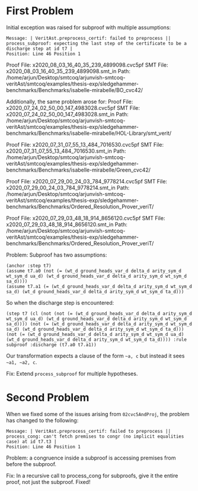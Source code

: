 # First Problem
Initial exception was raised for subproof with multiple assumptions:
```
Message: | VeritAst.preprocess_certif: failed to preprocess || process_subproof: expecting the last step of the certificate to be a discharge step at id t7 |
Position: Line 46 Position 1
```

Proof File: x2020_08_03_16_40_35_239_4899098.cvc5pf
SMT File: x2020_08_03_16_40_35_239_4899098.smt_in
Path: /home/arjun/Desktop/smtcoq/arjunvish-smtcoq-veritAst/smtcoq/examples/thesis-exp/sledgehammer-benchmarks/Benchmarks/isabelle-mirabelle/BO_cvc42/

Additionally, the same problem arose for:
Proof File: x2020_07_24_02_50_00_147_4983028.cvc5pf
SMT File: x2020_07_24_02_50_00_147_4983028.smt_in
Path: /home/arjun/Desktop/smtcoq/arjunvish-smtcoq-veritAst/smtcoq/examples/thesis-exp/sledgehammer-benchmarks/Benchmarks/isabelle-mirabelle/HOL-Library/smt_verit/

Proof File: x2020_07_31_07_55_13_484_7016530.cvc5pf
SMT File: x2020_07_31_07_55_13_484_7016530.smt_in
Path: /home/arjun/Desktop/smtcoq/arjunvish-smtcoq-veritAst/smtcoq/examples/thesis-exp/sledgehammer-benchmarks/Benchmarks/isabelle-mirabelle/Green_cvc42/

Proof File: x2020_07_29_00_24_03_784_9778214.cvc5pf
SMT File: x2020_07_29_00_24_03_784_9778214.smt_in
Path: /home/arjun/Desktop/smtcoq/arjunvish-smtcoq-veritAst/smtcoq/examples/thesis-exp/sledgehammer-benchmarks/Benchmarks/Ordered_Resolution_Prover_veriT/

Proof File: x2020_07_29_03_48_18_914_8656120.cvc5pf
SMT File: x2020_07_29_03_48_18_914_8656120.smt_in
Path: /home/arjun/Desktop/smtcoq/arjunvish-smtcoq-veritAst/smtcoq/examples/thesis-exp/sledgehammer-benchmarks/Benchmarks/Ordered_Resolution_Prover_veriT/

Problem:
Subproof has two assumptions:
```
(anchor :step t7)
(assume t7.a0 (not (= (wt_d ground_heads_var_d delta_d arity_sym_d wt_sym_d ua_d) (wt_d ground_heads_var_d delta_d arity_sym_d wt_sym_d sa_d))))
(assume t7.a1 (= (wt_d ground_heads_var_d delta_d arity_sym_d wt_sym_d sa_d) (wt_d ground_heads_var_d delta_d arity_sym_d wt_sym_d ta_d)))
```
So when the discharge step is encountered:
```
(step t7 (cl (not (not (= (wt_d ground_heads_var_d delta_d arity_sym_d wt_sym_d ua_d) (wt_d ground_heads_var_d delta_d arity_sym_d wt_sym_d sa_d)))) (not (= (wt_d ground_heads_var_d delta_d arity_sym_d wt_sym_d sa_d) (wt_d ground_heads_var_d delta_d arity_sym_d wt_sym_d ta_d))) (not (= (wt_d ground_heads_var_d delta_d arity_sym_d wt_sym_d ua_d) (wt_d ground_heads_var_d delta_d arity_sym_d wt_sym_d ta_d)))) :rule subproof :discharge (t7.a0 t7.a1))
```
Our transformation expects a clause of the form `~a, c` but instead it sees `~a1, ~a2, c`. 

Fix: Extend `process_subproof` for multiple hypotheses.

# Second Problem
When we fixed some of the issues arising from `02cvc5AndProj`, the problem has changed to the following:
```
Message: | VeritAst.preprocess_certif: failed to preprocess || process_cong: can't fetch premises to congr (no implicit equalities case) at id t7.t3 |
Position: Line 46 Position 1
```
Problem: a congruence inside a subproof is accessing premises from before the subproof. 

Fix: In a recursive call to process_cong for subproofs, give it the entire proof, not just the subproof. Fixed!